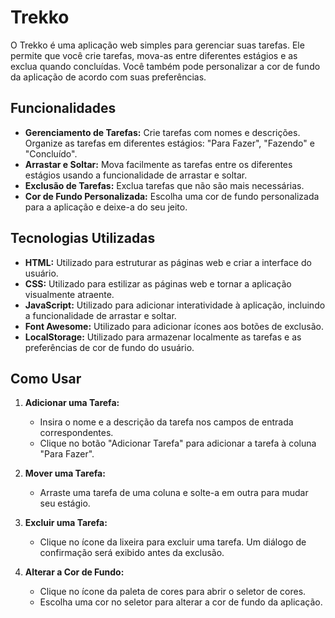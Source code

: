 # Trekko

O Trekko é uma aplicação web simples para gerenciar suas tarefas. Ele permite que você crie tarefas, mova-as entre diferentes estágios e as exclua quando concluídas. Você também pode personalizar a cor de fundo da aplicação de acordo com suas preferências.

## Funcionalidades

- **Gerenciamento de Tarefas:** Crie tarefas com nomes e descrições. Organize as tarefas em diferentes estágios: "Para Fazer", "Fazendo" e "Concluído".
- **Arrastar e Soltar:** Mova facilmente as tarefas entre os diferentes estágios usando a funcionalidade de arrastar e soltar.
- **Exclusão de Tarefas:** Exclua tarefas que não são mais necessárias.
- **Cor de Fundo Personalizada:** Escolha uma cor de fundo personalizada para a aplicação e deixe-a do seu jeito.

## Tecnologias Utilizadas

- **HTML:** Utilizado para estruturar as páginas web e criar a interface do usuário.
- **CSS:** Utilizado para estilizar as páginas web e tornar a aplicação visualmente atraente.
- **JavaScript:** Utilizado para adicionar interatividade à aplicação, incluindo a funcionalidade de arrastar e soltar.
- **Font Awesome:** Utilizado para adicionar ícones aos botões de exclusão.
- **LocalStorage:** Utilizado para armazenar localmente as tarefas e as preferências de cor de fundo do usuário.

## Como Usar

1. **Adicionar uma Tarefa:**
   - Insira o nome e a descrição da tarefa nos campos de entrada correspondentes.
   - Clique no botão "Adicionar Tarefa" para adicionar a tarefa à coluna "Para Fazer".

2. **Mover uma Tarefa:**
   - Arraste uma tarefa de uma coluna e solte-a em outra para mudar seu estágio.

3. **Excluir uma Tarefa:**
   - Clique no ícone da lixeira para excluir uma tarefa. Um diálogo de confirmação será exibido antes da exclusão.

4. **Alterar a Cor de Fundo:**
   - Clique no ícone da paleta de cores para abrir o seletor de cores.
   - Escolha uma cor no seletor para alterar a cor de fundo da aplicação.
